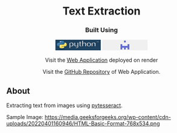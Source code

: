 <div align="center">

# __Text Extraction__

### Built Using
  
[![Python][python-shield]][python-url]
[![Tesseract][tesseract-shield]][tesseract-url]

Visit the <a href="https://text-extractor.onrender.com">Web Application</a> deployed on render

Visit the <a href="https://github.com/Pranav-Nagpure/Text-Extraction.git">GitHub Repository</a> of Web Application.

</div>

## __About__
<p align="justify">
Extracting text from images using <a href="https://pypi.org/project/pytesseract">pytesseract</a>.

Sample Image: https://media.geeksforgeeks.org/wp-content/cdn-uploads/20220401160946/HTML-Basic-Format-768x534.png
</p>

[python-shield]: https://raw.githubusercontent.com/Pranav-Nagpure/Support-Repository/master/images/python-shield.png "Python"
[python-url]: https://www.python.org

[tesseract-shield]: https://raw.githubusercontent.com/Pranav-Nagpure/Support-Repository/master/images/tesseract-shield.png
[tesseract-url]: https://github.com/tesseract-ocr "Tesseract"